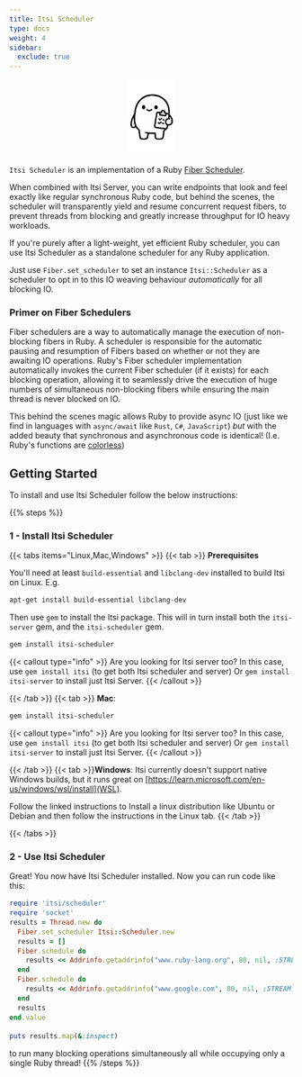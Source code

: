 ```yaml
---
title: Itsi Scheduler
type: docs
weight: 4
sidebar:
  exclude: true
---
```

<img src="itsi-scheduler-100.png"  width="80px" style="display: block; margin-left: auto; margin-right: auto;">

`Itsi Scheduler` is an implementation of a Ruby [Fiber Scheduler](https://docs.ruby-lang.org/en/3.2/Fiber/Scheduler.html).

When combined with Itsi Server, you can write endpoints that look and feel exactly like regular synchronous Ruby code,
but behind the scenes, the scheduler will transparently yield and resume concurrent request fibers, to prevent threads from blocking and greatly increase throughput for IO heavy workloads.

If you're purely after a light-weight, yet efficient Ruby scheduler,
you can use Itsi Scheduler as a standalone scheduler for any Ruby application.

Just use `Fiber.set_scheduler` to set an instance `Itsi::Scheduler` as a scheduler to opt in to this IO weaving behaviour
*automatically* for all blocking IO.

### Primer on Fiber Schedulers

Fiber schedulers are a way to automatically manage the execution of non-blocking fibers in Ruby. A scheduler is responsible for the automatic pausing and resumption of Fibers based
on whether or not they are awaiting IO operations.
Ruby's Fiber scheduler implementation automatically invokes the current Fiber scheduler (if it exists) for each blocking operation, allowing it to seamlessly drive the execution of huge numbers of simultaneous non-blocking fibers
while ensuring the main thread is never blocked on IO.

This behind the scenes magic allows Ruby to provide async IO (just like we find in languages with `async/await` like `Rust`, `C#`, `JavaScript`) *but* with the added beauty
that synchronous and asynchronous code is identical! (I.e. Ruby's functions are [colorless](https://journal.stuffwithstuff.com/2015/02/01/what-color-is-your-function/))

## Getting Started
To install and use Itsi Scheduler follow the below instructions:

{{% steps %}}


### 1 - Install Itsi Scheduler

{{< tabs items="Linux,Mac,Windows" >}}
  {{< tab >}}
  **Prerequisites**

  You'll need at least `build-essential` and `libclang-dev` installed to build Itsi on Linux.
  E.g.
  ```bash
  apt-get install build-essential libclang-dev
  ```

  Then use `gem` to install the Itsi package. This will in turn install both the
  `itsi-server` gem, and the `itsi-scheduler` gem.


  ```bash
  gem install itsi-scheduler
  ```

  {{< callout type="info" >}}
  Are you looking for Itsi server too? In this case, use `gem install itsi` (to get both Itsi scheduler and server)
  Or `gem install itsi-server` to install just Itsi Server.
  {{< /callout >}}

  {{< /tab >}}
  {{< tab >}}
  **Mac**:
  ```bash
  gem install itsi-scheduler
  ```
  {{< callout type="info" >}}
  Are you looking for Itsi server too? In this case, use `gem install itsi` (to get both Itsi scheduler and server)
  Or `gem install itsi-server` to install just Itsi Server.
  {{< /callout >}}

  {{< /tab >}}
  {{< tab >}}**Windows**: Itsi currently doesn't support native Windows builds, but it runs great on [https://learn.microsoft.com/en-us/windows/wsl/install](WSL).

  Follow the linked instructions to Install a linux distribution like Ubuntu or Debian and then follow the instructions in the Linux tab.
  {{< /tab >}}

{{< /tabs >}}

### 2 - Use Itsi Scheduler

Great! You now have Itsi Scheduler installed.
Now you can run code like this:

```ruby
require 'itsi/scheduler'
require 'socket'
results = Thread.new do
  Fiber.set_scheduler Itsi::Scheduler.new
  results = []
  Fiber.schedule do
    results << Addrinfo.getaddrinfo("www.ruby-lang.org", 80, nil, :STREAM)
  end
  Fiber.schedule do
    results << Addrinfo.getaddrinfo("www.google.com", 80, nil, :STREAM)
  end
  results
end.value

puts results.map(&:inspect)
```

to run many blocking operations simultaneously all while occupying only a single Ruby thread!
{{% /steps %}}
